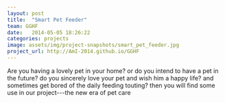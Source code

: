```yaml
---
layout: post
title:  "Smart Pet Feeder"
team: GGHF
date:   2014-05-05 18:26:22
categories: projects
image: assets/img/project-snapshots/smart_pet_feeder.jpg
project_url: http://AmI-2014.github.io/GGHF
---
```


Are you having a lovely pet in your home? or do you intend to have a pet in the future?  do you sincerely love your pet and wish him a happy life? and sometimes get bored of the daily feeding touting? then you will find some use in our project---the new era of pet care

